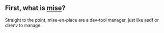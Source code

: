 
## First, what is [mise](https://github.com/jdx/mise)?  

Straight to the point, mise-en-place are a dev-tool manager, just like asdf  or direnv to manage